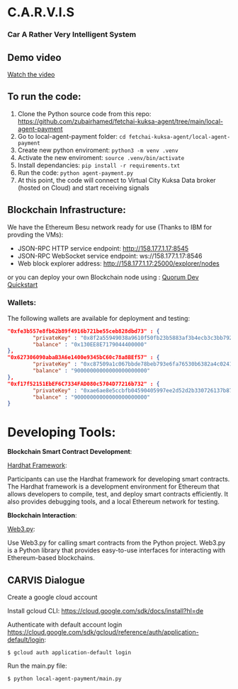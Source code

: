 # C.A.R.V.I.S
### Car A Rather Very Intelligent System

## Demo video

[Watch the video](https://github.com/Bosch-ConnectedExperience-2024/CARVIS/blob/main/Demo%20Video.mp4)


## To run the code:
1. Clone the Python source code from this repo: https://github.com/zubairhamed/fetchai-kuksa-agent/tree/main/local-agent-payment
2. Go to local-agent-payment folder: `cd fetchai-kuksa-agent/local-agent-payment`
3. Create new python enviroment: `python3 -m venv .venv`
5. Activate the new enviroment: `source .venv/bin/activate`
6. Install dependancies: `pip install -r requirements.txt`
7. Run the code: `python agent-payment.py`
8. At this point, the code will connect to Virtual City Kuksa Data broker (hosted on Cloud) and start receiving signals

## Blockchain Infrastructure:

We have the Ethereum Besu network ready for use (Thanks to IBM for provding the VMs):

- JSON-RPC HTTP service endpoint: http://158.177.1.17:8545
- JSON-RPC WebSocket service endpoint: ws://158.177.1.17:8546
- Web block explorer address: http://158.177.1.17:25000/explorer/nodes

or you can deploy your own Blockchain node using : [Quorum Dev Quickstart](https://github.com/Consensys/quorum-dev-quickstart/tree/master)

### Wallets: 
The following wallets are available for deployment and testing: 


```json
"0xfe3b557e8fb62b89f4916b721be55ceb828dbd73" : {
		"privateKey" : "0x8f2a55949038a9610f50fb23b5883af3b4ecb3c3bb792cbcefbd1542c692be63",
		"balance" : "0x130EE8E7179044400000"
},
"0x627306090abaB3A6e1400e9345bC60c78a8BEf57" : {
		"privateKey" : "0xc87509a1c067bbde78beb793e6fa76530b6382a4c0241e5e4a9ec0a0f44dc0d3",
		"balance" : "90000000000000000000000"
},
"0xf17f52151EbEF6C7334FAD080c5704D77216b732" : {
		"privateKey" : "0xae6ae8e5ccbfb04590405997ee2d52d2b330726137b875053c36d94e974d162f",
		"balance" : "90000000000000000000000"
}
```


# Developing Tools:

 **Blockchain Smart Contract Development**:

[Hardhat Framework](https://hardhat.org/):

 Participants can use the Hardhat framework for developing smart contracts. The Hardhat framework is a development environment for Ethereum that allows developers to compile, test, and deploy smart contracts efficiently. It also provides debugging tools, and a local Ethereum network for testing.

 **Blockchain Interaction**:

[Web3.py](https://web3py.readthedocs.io/en/stable/):

 Use Web3.py for calling smart contracts from the Python project. Web3.py is a Python library that provides easy-to-use interfaces for interacting with Ethereum-based blockchains.
 

## CARVIS Dialogue
Create a google cloud account

Install gcloud CLI: https://cloud.google.com/sdk/docs/install?hl=de

Authenticate with default account login https://cloud.google.com/sdk/gcloud/reference/auth/application-default/login:
    
    $ gcloud auth application-default login

Run the main.py file:

    $ python local-agent-payment/main.py

